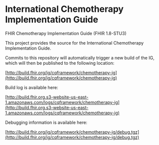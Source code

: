# International Chemotherapy Implementation Guide
FHIR Chemotherapy Implementation Guide (FHIR 1.8-STU3)

This project provides the source for the International Chemotherapy Implementation Guide.

Commits to this repository will automatically trigger a new build of the IG, which will then be published to the following location:

[http://build.fhir.org/ig/cqframework/chemotherapy-ig](http://build.fhir.org/ig/cqframework/chemotherapy-ig)

Build log is available here:

[http://build.fhir.org.s3-website-us-east-1.amazonaws.com/logs/cqframework/chemotherapy-ig](http://build.fhir.org.s3-website-us-east-1.amazonaws.com/logs/cqframework/chemotherapy-ig)

Debugging information is available here:

[http://build.fhir.org/ig/cqframework/chemotherapy-ig/debug.tgz](http://build.fhir.org/ig/cqframework/chemotherapy-ig/debug.tgz)
